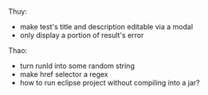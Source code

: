 Thuy:
- make test's title and description editable via a modal
- only display a portion of result's error


Thao:
- turn runId into some random string
- make href selector a regex
- how to run eclipse project without compiling into a jar?